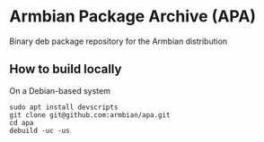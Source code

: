 # Armbian Package Archive (APA)

Binary deb package repository for the Armbian distribution

## How to build locally ##

On a Debian-based system

    sudo apt install devscripts
    git clone git@github.com:armbian/apa.git
    cd apa
    debuild -uc -us
